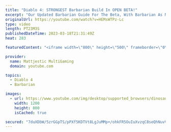 ```yaml
---
title: "Diablo 4: STRONGEST Barbarian Build In OPEN BETA!"
excerpt: "Our Updated Barbarian Guide For The Beta, With Barbarian As My First Play-through Character Of Highlight! How To Get Full ..."
originalUrl: https://youtube.com/watch?v=HEMsWTPz-Lc
type: video
length: PT23M3S
publishedDateTime: 2023-03-18T21:31:49Z
heat: 283

featuredContent: "<iframe width=\"800\" height=\"500\" frameborder=\"0\" src=\"https://www.youtube.com/embed/HEMsWTPz-Lc\" allow=\"accelerometer; autoplay; encrypted-media; gyroscope; picture-in-picture\" allowfullscreen></iframe>"

provider:
  name: Mattjestic MultiGaming
  domain: youtube.com

topics:
  - Diablo 4
  - Barbarian

images:
  - url: https://www.youtube.com/img/desktop/supported_browsers/dinosaur.png
    width: 1200
    height: 800
    isCached: true

secured: "7duXDbW/5zrGGpTS/pPXf5KDTVt8LgJuMMp+/ohkFR5OuIuXvzqC8seQhNuvVYMh/fyMFfl7pTX+tzXQC++/Pf2qY9flj7Vn9fJyxOeVsyPtrrPFl2Is2CUkKXSwXhCygOoI5GiwtlyGlmoWtOXeSW6mhqlu1wjwP4YfC2AL3dPhPaYCCK8kA5vQ5+aN+KKHWuTCXRZ6Zkxvg8NBi2Ajst8U1iiVEQErDss+5G2ycTP4Ux89lgRweYtT1lhVH1YV6fPEMAjXoh1Z9GUFyo2NEofHmwG9Kf0KZNZ11L+BNBMTDo+WzAwMtpxwdxgKZkLrHe05tjc1qSsrr52paJryIyNBlakLNyacoiLFPuGTnvZ2RIfcOqLPZipwTCjEF+7j+Z39Vn7FdWWJVVeQCL9QTKZyR/xtk0L9hDMdzwJm5VA=;QoPrUx4jJ6owu5IP2i824Q=="
---
```


